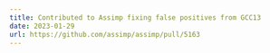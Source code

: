 ```yaml
---
title: Contributed to Assimp fixing false positives from GCC13
date: 2023-01-29
url: https://github.com/assimp/assimp/pull/5163
---
```

